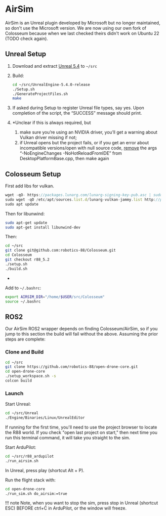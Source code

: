 # AirSim
AirSim is an Unreal plugin developed by Microsoft but no longer maintained, so don't use the Microsoft version. We are now using our own fork of Colosseum because when we last checked theirs didn't work on Ubuntu 22 (TODO check again).

## Unreal Setup

1. Download and extract [Unreal 5.4](https://github.com/EpicGames/UnrealEngine/releases/tag/5.4.0-release) to `~/src`
2. Build:
    
    ```bash
    cd ~/src/UnrealEngine-5.4.0-release
    ./Setup.sh
    ./GenerateProjectFiles.sh
    make
    ```
    
3. If asked during Setup to register Unreal file types, say yes. Upon completion of the script, the “SUCCESS” message should print.
4. *Unclear if this is always required, but
    1. make sure you’re using an NVIDIA driver, you’ll get a warning about Vulkan driver missing if not;
    2. if Unreal opens but the project fails, or if you get an error about incompatible versions/open with null source code, [remove](https://forums.unrealengine.com/t/how-to-solve-engine-modules-are-out-of-date/564119/5) the args “-NoEngineChanges -NoHotReloadFromIDE” from DesktopPlatformBase.cpp, then make again

## Colosseum Setup
    
First add libs for vulkan.

```jsx
wget -qO- https://packages.lunarg.com/lunarg-signing-key-pub.asc | sudo tee /etc/apt/trusted.gpg.d/lunarg.asc
sudo wget -qO /etc/apt/sources.list.d/lunarg-vulkan-jammy.list http://packages.lunarg.com/vulkan/lunarg-vulkan-jammy.list
sudo apt update
```

Then for libunwind:

```bash
sudo apt-get update
sudo apt-get install libunwind-dev
```

Then:

```bash
cd ~/src
git clone git@github.com:robotics-88/Colosseum.git
cd Colosseum
git checkout r88_5.2
./setup.sh
./build.sh
```

+

Add to `~/.bashrc`:

```bash
export AIRSIM_DIR="/home/$USER/src/Colosseum"
source ~/.bashrc
```

## ROS2
Our AirSim ROS2 wrapper depends on finding Colosseum/AirSim, so if you jump to this section the build will fail without the above. Assuming the prior steps are complete:

### Clone and Build

```bash
cd ~/src
git clone https://github.com/robotics-88/open-drone-core.git
cd open-drone-core
./setup_workspace.sh -s
colcon build
```

### Launch
Start Unreal:
```bash
cd ~/src/Unreal
./Engine/Binaries/Linux/UnrealEditor
```
If running for the first time, you'll need to use the project browser to locate the R88 world. If you check "open last project on start," then next time you run this terminal command, it will take you straight to the sim.

Start ArduPilot:
```bash
cd ~/src/r88_ardupilot
./run_airsim.sh
```

In Unreal, press play (shortcut Alt + P).

Run the flight stack with:
```bash
cd open-drone-core
./run_sim.sh do_airsim:=true
```
!!! note
    Note, when you want to stop the sim, press stop in Unreal (shortcut ESC) BEFORE ctrl+C in ArduPilot, or the window will freeze.